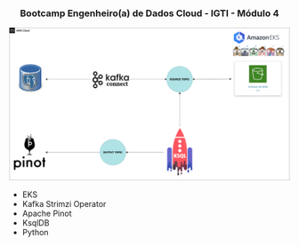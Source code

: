 <h3 align="center">Bootcamp Engenheiro(a) de Dados Cloud - IGTI - Módulo 4</h3>

<div align="center">

</div>

![k8s](img/Arquitetura-Igti.png)

- EKS
- Kafka Strimzi Operator
- Apache Pinot
- KsqlDB
- Python